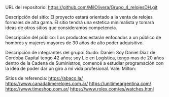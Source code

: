 URL del repositorio: https://github.com/MilOlivera/Grupo_4_relojesDH.git

Descripción del sitio:
El proyecto estará orientado a la venta de relojes formales de alta gama. El sitio tendrá una estetica minimalista y tomará ideas de otros sitios que consideramos competencia.

Descripción del público:
Los productos estarán enfocados a un público de hombres y mujeres mayores de 30 años de alto poder adquisitivo.

Descripción de integrantes del grupo:
Guido:
Daniel: Soy Daniel Diaz de Cordoba Capital tengo 42 años; soy Lic en Logística, tengo mas de 20 años dentro de la Cadena de Suministros, comencé a estudiar programación con la idea de poder dar un giro a mi vida profesional.
Vale:
Milton:

Sitios de referencia:
https://abaco.la/
https://www.canadatimerelojes.com.ar/
https://unitimeargentina.com/
https://www.timeshop.com.ar/
https://www.rolex.com/es/watches.html